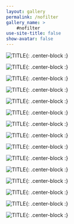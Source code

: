 ```yaml
---
layout: gallery
permalink: /nofilter
gallery_name: >
    #nofilter
use-site-title: false
show-avatar: false
---
```



![TITLE](https://imgur.com/ozi9Ja4.jpg){: .center-block :}

![TITLE](https://imgur.com/IDn6ccP.jpg){: .center-block :}

![TITLE](https://imgur.com/6oxMH0C.jpg){: .center-block :}

![TITLE](https://imgur.com/McQ7fng.jpg){: .center-block :}

![TITLE](https://imgur.com/gunwuIa.jpg){: .center-block :}

![TITLE](https://imgur.com/3qfPlye.jpg){: .center-block :}

![TITLE](https://imgur.com/MrX3QYB.jpg){: .center-block :}

![TITLE](https://imgur.com/y0Pv5mm.jpg){: .center-block :}

![TITLE](https://imgur.com/IibPpZG.jpg){: .center-block :}

![TITLE](https://imgur.com/OOw8P5q.jpg){: .center-block :}

![TITLE](https://imgur.com/G4B9mfi.jpg){: .center-block :}

![TITLE](https://imgur.com/Fz7eeEt.jpg){: .center-block :}

![TITLE](https://imgur.com/1jlBSRm.jpg){: .center-block :}

![TITLE](https://imgur.com/gEBrpEb.jpg){: .center-block :}

![TITLE](https://imgur.com/hGnIwX4.jpg){: .center-block :}

